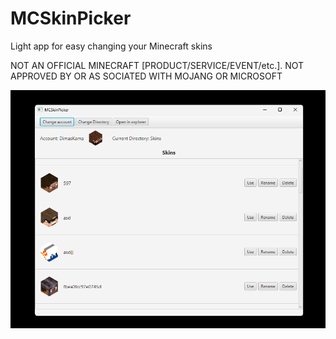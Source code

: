 # MCSkinPicker
Light app for easy changing your Minecraft skins

NOT AN OFFICIAL MINECRAFT [PRODUCT/SERVICE/EVENT/etc.]. NOT APPROVED BY OR AS SOCIATED WITH MOJANG OR MICROSOFT <p>
![preview](preview.png)